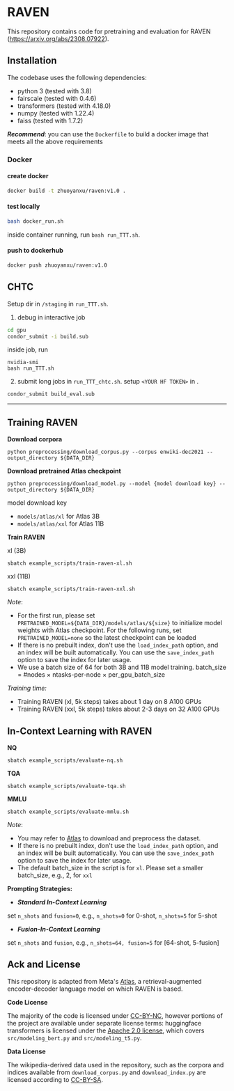 # RAVEN

This repository contains code for pretraining and evaluation for RAVEN (https://arxiv.org/abs/2308.07922).



## Installation

The codebase uses the following dependencies:

* python 3 (tested with 3.8)
* fairscale (tested with 0.4.6)
* transformers (tested with 4.18.0)
* numpy (tested with 1.22.4)
* faiss (tested with 1.7.2)


***Recommend***: you can use the `Dockerfile` to build a docker image that meets all the above requirements


### Docker
#### create docker
```bash
docker build -t zhuoyanxu/raven:v1.0 .
```

#### test locally
```bash
bash docker_run.sh
```
inside container running, run `bash run_TTT.sh`.

#### push to dockerhub
```bash
docker push zhuoyanxu/raven:v1.0
```

## CHTC
Setup dir in `/staging` in `run_TTT.sh`.
1. debug in interactive job
```bash
cd gpu
condor_submit -i build.sub
```

inside job, run
```
nvidia-smi
bash run_TTT.sh
```



2. submit long jobs in `run_TTT_chtc.sh`.
setup `<YOUR HF TOKEN>` in .
```bash
condor_submit build_eval.sub
```


--------------------------------------
## Training RAVEN

**Download corpora**

```
python preprocessing/download_corpus.py --corpus enwiki-dec2021 --output_directory ${DATA_DIR}
```



**Download pretrained Atlas checkpoint**

```
python preprocessing/download_model.py --model {model download key} --output_directory ${DATA_DIR} 
```

model download key

- `models/atlas/xl` for Atlas 3B
- `models/atlas/xxl` for Atlas 11B



**Train RAVEN**

xl (3B)

```
sbatch example_scripts/train-raven-xl.sh
```

xxl (11B)

```
sbatch example_scripts/train-raven-xxl.sh
```



*Note*: 

- For the first run, please set `PRETRAINED_MODEL=${DATA_DIR}/models/atlas/${size}` to initialize model weights with Atlas checkpoint. For the following runs, set `PRETRAINED_MODEL=none` so the latest checkpoint can be loaded
- If there is no prebuilt index, don't use the `load_index_path` option, and an index will be built automatically. You can use the `save_index_path` option to save the index for later usage.
- We use a batch size of 64 for both 3B and 11B model training. batch_size = #nodes $\times$ ntasks-per-node $\times$ per_gpu_batch_size



*Training time:*

- Training RAVEN (xl, 5k steps) takes about 1 day on 8 A100 GPUs
- Training RAVEN (xxl, 5k steps) takes about 2-3 days on 32 A100 GPUs



## In-Context Learning with RAVEN

**NQ**

```
sbatch example_scripts/evaluate-nq.sh
```



**TQA**

```
sbatch example_scripts/evaluate-tqa.sh
```



**MMLU**

```
sbatch example_scripts/evaluate-mmlu.sh
```



*Note*: 

- You may refer to [Atlas](https://github.com/facebookresearch/atlas) to download and preprocess the dataset.
- If there is no prebuilt index, don't use the `load_index_path` option, and an index will be built automatically. You can use the `save_index_path` option to save the index for later usage.
- The default batch_size in the script is for `xl`. Please set a smaller batch_size, e.g., 2, for `xxl`



**Prompting Strategies:**

- ***Standard In-Context Learning***

set `n_shots` and `fusion=0`, e.g., `n_shots=0` for 0-shot, `n_shots=5` for 5-shot



- ***Fusion-In-Context Learning***

set `n_shots` and `fusion`, e.g., `n_shots=64, fusion=5` for [64-shot, 5-fusion]



## Ack and License

This repository is adapted from Meta's [Atlas](https://github.com/facebookresearch/atlas), a retrieval-augmented encoder-decoder language model on which RAVEN is based.

**Code License**

The majority of the code is licensed under [CC-BY-NC](./LICENSE), however portions of the project are available under separate license terms: huggingface transformers is licensed under the [Apache 2.0 license](https://raw.githubusercontent.com/huggingface/transformers/main/LICENSE), which covers `src/modeling_bert.py` and `src/modeling_t5.py`.

**Data License**

The wikipedia-derived data used in the repository, such as the corpora and indices available from `download_corpus.py` and `download_index.py` are licensed according to [CC-BY-SA](https://creativecommons.org/licenses/by-sa/3.0/). 
